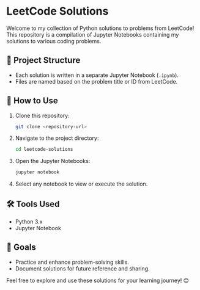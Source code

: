 # LeetCode Solutions

Welcome to my collection of Python solutions to problems from LeetCode! This repository is a compilation of Jupyter Notebooks containing my solutions to various coding problems.

## 📂 Project Structure
- Each solution is written in a separate Jupyter Notebook (`.ipynb`).
- Files are named based on the problem title or ID from LeetCode.

## 🚀 How to Use
1. Clone this repository:
   ```bash
   git clone <repository-url>
   ```
2. Navigate to the project directory:
   ```bash
   cd leetcode-solutions
   ```
3. Open the Jupyter Notebooks:
   ```bash
   jupyter notebook
   ```
4. Select any notebook to view or execute the solution.

## 🛠 Tools Used
- Python 3.x
- Jupyter Notebook

## 📌 Goals
- Practice and enhance problem-solving skills.
- Document solutions for future reference and sharing.

Feel free to explore and use these solutions for your learning journey! 😊

